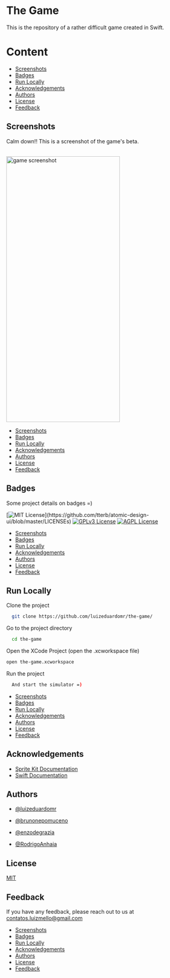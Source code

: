 
# The Game

This is the repository of a rather difficult game created in Swift.

# Content
- [Screenshots](#screenshots)
- [Badges](#badges)
- [Run Locally](#run-locally)
- [Acknowledgements](#acknowledgements)
- [Authors](#authors)
- [License](#license)
- [Feedback](#feedback)




## Screenshots
Calm down!! This is a screenshot of the game's beta.
<br/><br/>

<img alt="game screenshot" src="https://i.imgur.com/0OztvEx.jpg" width="300" height="700"/>

- [Screenshots](#screenshots)
- [Badges](#badges)
- [Run Locally](#run-locally)
- [Acknowledgements](#acknowledgements)
- [Authors](#authors)
- [License](#license)
- [Feedback](#feedback)

## Badges
Some project details on badges =)

<!--- 
Add badges from somewhere like: [shields.io](https://shields.io/)
-->

[![MIT License](https://img.shields.io/apm/l/atomic-design-ui.svg?)](https://github.com/tterb/atomic-design-ui/blob/master/LICENSEs)
[![GPLv3 License](https://img.shields.io/badge/License-GPL%20v3-yellow.svg)](https://opensource.org/licenses/)
[![AGPL License](https://img.shields.io/badge/license-AGPL-blue.svg)](http://www.gnu.org/licenses/agpl-3.0)

- [Screenshots](#screenshots)
- [Badges](#badges)
- [Run Locally](#run-locally)
- [Acknowledgements](#acknowledgements)
- [Authors](#authors)
- [License](#license)
- [Feedback](#feedback)

  
## Run Locally

Clone the project

```bash
  git clone https://github.com/luizeduardomr/the-game/
```

Go to the project directory

```bash
  cd the-game
```

Open the XCode Project (open the .xcworkspace file)
```bash
open the-game.xcworkspace
```

Run the project
```bash
  And start the simulator =)
```

- [Screenshots](#screenshots)
- [Badges](#badges)
- [Run Locally](#run-locally)
- [Acknowledgements](#acknowledgements)
- [Authors](#authors)
- [License](#license)
- [Feedback](#feedback)

  
## Acknowledgements

 - [Sprite Kit Documentation](https://developer.apple.com/documentation/spritekit/)
 - [Swift Documentation](https://developer.apple.com/documentation/swift/)
  
## Authors

- [@luizeduardomr](https://www.github.com/luizeduardomr)

- [@brunonepomuceno](https://www.github.com/brunonepomuceno)

- [@enzodegrazia](https://www.github.com/enzodegrazia)

- [@RodrigoAnhaia](https://www.github.com/RodrigoAnhaia)

## License

[MIT](https://choosealicense.com/licenses/mit/)


  
## Feedback

If you have any feedback, please reach out to us at contatos.luizmello@gmail.com

- [Screenshots](#screenshots)
- [Badges](#badges)
- [Run Locally](#run-locally)
- [Acknowledgements](#acknowledgements)
- [Authors](#authors)
- [License](#license)
- [Feedback](#feedback)

  
